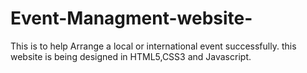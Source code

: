 # Event-Managment-website-
This is to help Arrange a local or international event successfully. this website is being designed in HTML5,CSS3 and Javascript. 
